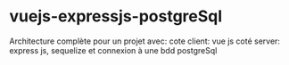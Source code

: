 # vuejs-expressjs-postgreSql

Architecture complète pour un projet avec:
cote client: vue js
coté server: express js, sequelize et connexion à une bdd postgreSql

